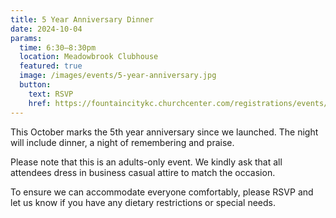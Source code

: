 ```yaml
---
title: 5 Year Anniversary Dinner
date: 2024-10-04
params:
  time: 6:30–8:30pm
  location: Meadowbrook Clubhouse
  featured: true
  image: /images/events/5-year-anniversary.jpg
  button:
    text: RSVP
    href: https://fountaincitykc.churchcenter.com/registrations/events/2502536
---
```


This October marks the 5th year anniversary since we launched. The night will include dinner, a night of remembering and praise. 

<!--more-->

Please note that this is an adults-only event. We kindly ask that all attendees dress in business casual attire to match the occasion.

To ensure we can accommodate everyone comfortably, please RSVP and let us know if you have any dietary restrictions or special needs.
